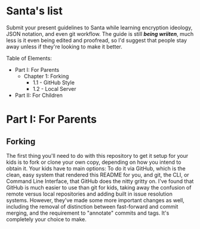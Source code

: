 # Santa's list
Submit your present guidelines to Santa while learning encryption ideology, JSON notation, and even git workflow. The guide is still _**being wriiten**_, much less is it even being edited and proofread, so I'd suggest that people stay away unless if they're looking to make it better.

Table of Elements:
- Part I: For Parents
  - Chapter 1: Forking
    - 1.1 - GitHub Style
    - 1.2 - Local Server
- Part II: For Children

# Part I: For Parents
## Forking

The first thing you'll need to do with this repository to get it setup for your kids is to fork or clone your own copy, depending on how you intend to obtain it. Your kids have to main options: To do it via GitHub, which is the clean, easy system that rendered this README for you, and git, the CLI, or Command Line Interface, that GitHub does the nitty gritty on. I've found that GitHub is much easier to use than git for kids, taking away the confusion of remote versus local repositories and adding built in issue resolution systems. However, they've made some more important changes as well, including the removal of distinction between fast-forward and commit merging, and the requirement to "annotate" commits and tags. It's completely your choice to make.
